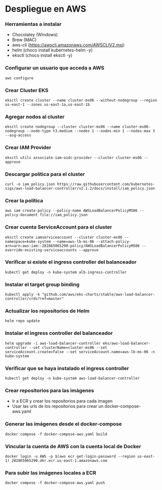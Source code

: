 # Despliegue en AWS

### Herramientas a instalar

- Chocolatey (Windows)
- Brew (MAC)
- aws-cli (https://awscli.amazonaws.com/AWSCLIV2.msi)
- helm (choco install kubernetes-helm -y)
- eksctl (choco install eksctl -y)

### Configurar un usuario que acceda a AWS

```
aws configure
```

### Crear Cluster EKS

```
eksctl create cluster --name cluster-ms06 --without-nodegroup --region us-east-1 --zones us-east-1a,us-east-1b
```

### Agregar nodos al cluster

```
eksctl create nodegroup --cluster cluster-ms06 --name cluster-ms06-nodegroup --node-type t3.medium --nodes 1 --nodes-min 1 --nodes-max 3 --asg-access
```

### Crear IAM Provider

```
eksctl utils associate-iam-oidc-provider --cluster cluster-ms06 --approve
```

### Descargar política para el cluster

```
curl -o iam_policy.json https://raw.githubusercontent.com/kubernetes-sigs/aws-load-balancer-controller/v2.1.2/docs/install/iam_policy.json
```

### Crear la política

```
aws iam create-policy --policy-name AWSLoadBalancerPolicyMS06 --policy-document file://iam_policy.json
```

### Crear cuenta ServiceAccount para el cluster

```
eksctl create iamserviceaccount --cluster cluster-ms06 --namespace=kube-system --name=aws-lb-ms-06 --attach-policy-arn=arn:aws:iam::282865065290:policy/AWSLoadBalancerPolicyMS06 --override-existing-serviceaccounts --approve
```

### Verificar si existe el ingress controller del balanceador

```
kubectl get deploy -n kube-system alb-ingress-controller
```

### Instalar el target group binding

```
kubectl apply -k "github.com/aws/eks-charts/stable/aws-load-balancer-controller/crds?ref=master"
```

### Actualizar los repositorios de Helm

```
helm repo update
```

### Instalar el ingress controller del balanceador

```
helm upgrade -i aws-load-balancer-controller eks/aws-load-balancer-controller --set clusterName=cluster-ms06 --set serviceAccount.create=false --set serviceAccount.name=aws-lb-ms-06 -n kube-system
```

### Verificar que se haya instalado el ingress controller

```
kubectl get deploy -n kube-system aws-load-balancer-controller
```

### Crear repositorios para las imágenes

- Ir a ECR y crear los repositorios para cada imagen
- Usar las urls de los repositorios para crear un docker-compose-aws.yaml

### Generar las imágenes desde el docker-compose

```
docker compose -f docker-compose-aws.yaml build
```

### Vincular la cuenta de AWS con la cuenta local de Docker

```
docker login -u AWS -p $(aws ecr get-login-password --region us-east-1) 282865065290.dkr.ecr.us-east-1.amazonaws.com
```

### Para subir las imágenes locales a ECR

```
docker compose -f docker-compose-aws.yaml push
```

